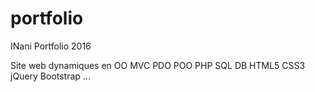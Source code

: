 # portfolio
INani Portfolio 2016

Site web dynamiques en OO MVC PDO POO PHP SQL DB HTML5 CSS3 jQuery Bootstrap ...
